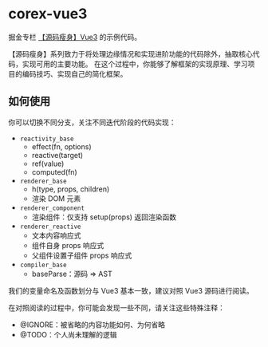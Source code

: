 # corex-vue3

掘金专栏 [【源码瘦身】Vue3](https://juejin.cn/column/7133018658149761054) 的示例代码。

【源码瘦身】系列致力于将处理边缘情况和实现进阶功能的代码除外，抽取核心代码，实现可用的主要功能。 在这个过程中，你能够了解框架的实现原理、学习项目的编码技巧、实现自己的简化框架。

## 如何使用

你可以切换不同分支，关注不同迭代阶段的代码实现：

- `reactivity_base`
  - effect(fn, options)
  - reactive(target)
  - ref(value)
  - computed(fn)
- `renderer_base`
  - h(type, props, children)
  - 渲染 DOM 元素
- `renderer_component`
  - 渲染组件：仅支持 setup(props) 返回渲染函数
- `renderer_reactive`
  - 文本内容响应式
  - 组件自身 props 响应式
  - 父组件设置子组件 props 响应式
- `compiler_base`
  - baseParse：源码 => AST

我们的变量命名及函数划分与 Vue3 基本一致，建议对照 Vue3 源码进行阅读。

在对照阅读的过程中，你可能会发现一些不同，请关注这些特殊注释：

- @IGNORE：被省略的内容功能如何、为何省略
- @TODO：个人尚未理解的逻辑
